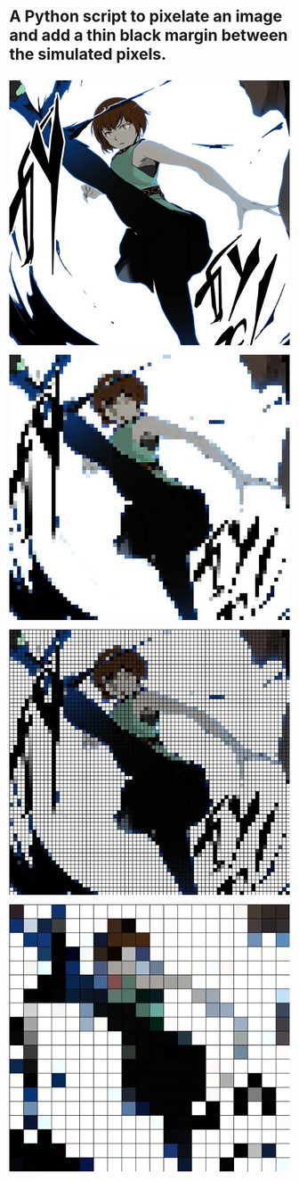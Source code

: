 # A Python script to pixelate an image and add a thin black margin between the simulated pixels.

##
![](image/input.jpg)

![](image/output_without_margin.jpg)

![](image/output.jpg)

![](image/output_pixel_size=32.jpg)
